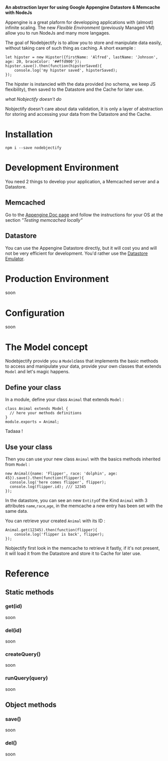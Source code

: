 **An abstraction layer for using Google Appengine Datastore & Memcache with NodeJs**

Appengine is a great plaform for developping applications with (almost) infinite scaling.
The new *Flexible Environment* (previously Managed VM) allow you to run NodeJs and many more langages.

The goal of Nodebjectify is to allow you to store and manipulate data easily, without taking care of such thing as caching.
A short example :

    let hipster = new Hipster({firstName: 'Alfred', lastName: 'Johnson', age: 20, braceColor: '##ffd900'});
    hipster.save().then(function(hipsterSaved){
        console.log('my hipster saved', hipsterSaved);
    });

The hipster is instancied with the data provided (no schema, we keep JS flexibility), then saved to the Datastore and the Cache for later use.

*what Nobjectify doesn't do*

Nobjectify doesn't care about data validation, it is only a layer of abstraction for storing and accessing your data from the Datastore and the Cache.


# Installation

    npm i --save nodebjectify

# Development Environment

You need 2 things to develop your application, a Memcached server and a Datastore.
## Memcached

Go to the [Appengine Doc page](https://cloud.google.com/appengine/docs/flexible/nodejs/caching-application-data) and follow the instructions for your OS at the section *"Testing memcached locally"*

## Datastore
You can use the Appengine Datastore directly, but it will cost you and will not be very efficient for development.
You'd rather use the [Datastore Emulator](https://cloud.google.com/datastore/docs/tools/datastore-emulator).

# Production Environment
soon

# Configuration
soon

# The Model concept

Nodebjectify provide you a `Model`class that implements the basic methods to access and manipulate your data, provide your own classes that extends `Model` and let's magic happens.

## Define your class

In a module, define your class `Animal` that extends `Model` :

    class Animal extends Model {
      // here your methods definitions
    }
    module.exports = Animal;

Tadaaa !

## Use your class

Then you can use your new class `Animal` with the basics methods inherited from `Model` :

    new Animal({name: 'Flipper', race: 'dolphin', age: 45}).save().then(function(flipper){
      console.log('here comes flipper', flipper);
      console.log(flipper.id); /// 12345
    });

In the datastore, you can see an new `Entity`of the Kind `Animal` with 3 attributes `name`,`race`,`age`, in the memcache a new entry has been set with the same data.

You can retrieve your created `Animal` with its ID :

    Animal.get(12345).then(function(flipper){
        console.log('flipper is back', flipper);
    });

Nobjectify first look in the memcache to retrieve it fastly, if it's not present, it will load it from the Datastore and store it to Cache for later use.

# Reference

## Static methods

### get(id)
soon
### del(id)
soon
### createQuery()
soon
### runQuery(query)
soon

## Object methods

### save()
soon
### del()
soon
